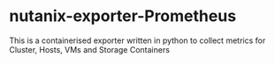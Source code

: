 # nutanix-exporter-Prometheus
This is a containerised exporter written in python to collect metrics for Cluster, Hosts, VMs and Storage Containers
